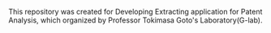 This repository was created for Developing Extracting application for Patent Analysis, which organized by Professor Tokimasa Goto's Laboratory(G-lab).
